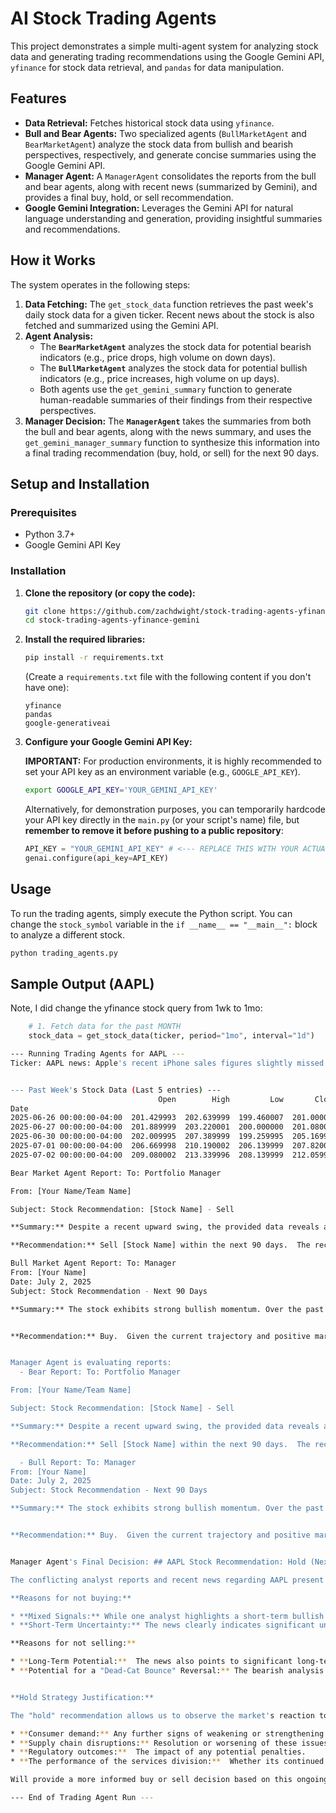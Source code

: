 # AI Stock Trading Agents

This project demonstrates a simple multi-agent system for analyzing stock data and generating trading recommendations using the Google Gemini API, `yfinance` for stock data retrieval, and `pandas` for data manipulation.

## Features

* **Data Retrieval:** Fetches historical stock data using `yfinance`.
* **Bull and Bear Agents:** Two specialized agents (`BullMarketAgent` and `BearMarketAgent`) analyze the stock data from bullish and bearish perspectives, respectively, and generate concise summaries using the Google Gemini API.
* **Manager Agent:** A `ManagerAgent` consolidates the reports from the bull and bear agents, along with recent news (summarized by Gemini), and provides a final buy, hold, or sell recommendation.
* **Google Gemini Integration:** Leverages the Gemini API for natural language understanding and generation, providing insightful summaries and recommendations.

## How it Works

The system operates in the following steps:

1.  **Data Fetching:** The `get_stock_data` function retrieves the past week's daily stock data for a given ticker. Recent news about the stock is also fetched and summarized using the Gemini API.
2.  **Agent Analysis:**
    * The **`BearMarketAgent`** analyzes the stock data for potential bearish indicators (e.g., price drops, high volume on down days).
    * The **`BullMarketAgent`** analyzes the stock data for potential bullish indicators (e.g., price increases, high volume on up days).
    * Both agents use the `get_gemini_summary` function to generate human-readable summaries of their findings from their respective perspectives.
3.  **Manager Decision:** The **`ManagerAgent`** takes the summaries from both the bull and bear agents, along with the news summary, and uses the `get_gemini_manager_summary` function to synthesize this information into a final trading recommendation (buy, hold, or sell) for the next 90 days.

## Setup and Installation

### Prerequisites

* Python 3.7+
* Google Gemini API Key

### Installation

1.  **Clone the repository (or copy the code):**
    ```bash
    git clone https://github.com/zachdwight/stock-trading-agents-yfinance-gemini.git
    cd stock-trading-agents-yfinance-gemini
    ```

2.  **Install the required libraries:**
    ```bash
    pip install -r requirements.txt
    ```
    (Create a `requirements.txt` file with the following content if you don't have one):
    ```
    yfinance
    pandas
    google-generativeai
    ```

3.  **Configure your Google Gemini API Key:**

    **IMPORTANT:** For production environments, it is highly recommended to set your API key as an environment variable (e.g., `GOOGLE_API_KEY`).

    ```bash
    export GOOGLE_API_KEY='YOUR_GEMINI_API_KEY'
    ```

    Alternatively, for demonstration purposes, you can temporarily hardcode your API key directly in the `main.py` (or your script's name) file, but **remember to remove it before pushing to a public repository**:

    ```python
    API_KEY = "YOUR_GEMINI_API_KEY" # <--- REPLACE THIS WITH YOUR ACTUAL API KEY
    genai.configure(api_key=API_KEY)
    ```

## Usage

To run the trading agents, simply execute the Python script. You can change the `stock_symbol` variable in the `if __name__ == "__main__":` block to analyze a different stock.

```bash
python trading_agents.py
```

## Sample Output (AAPL)

Note, I did change the yfinance stock query from 1wk to 1mo: 
```python
    # 1. Fetch data for the past MONTH
    stock_data = get_stock_data(ticker, period="1mo", interval="1d")
```

```bash
--- Running Trading Agents for AAPL ---
Ticker: AAPL news: Apple's recent iPhone sales figures slightly missed analyst expectations, raising concerns about weakening consumer demand in key markets.  This slowdown, coupled with increased production costs, could impact Apple's profitability in the coming quarters.  Supply chain disruptions in China continue to pose a significant risk to Apple's manufacturing and product availability.  The strong US dollar negatively affects international sales, further dampening revenue growth.  However, Apple's services division continues to show strong growth, offering a buffer against declining hardware sales.  Increased investment in artificial intelligence and augmented reality technologies signal long-term growth potential but require significant upfront capital expenditure.  Potential regulatory scrutiny over App Store practices could lead to significant financial penalties and market share losses.  Overall, the mixed signals create uncertainty about Apple's short-term stock performance, though its long-term prospects remain largely positive due to its robust ecosystem and brand loyalty.


--- Past Week's Stock Data (Last 5 entries) ---
                                 Open        High         Low       Close    Volume  Dividends  Stock Splits
Date                                                                                                        
2025-06-26 00:00:00-04:00  201.429993  202.639999  199.460007  201.000000  50799100        0.0           0.0
2025-06-27 00:00:00-04:00  201.889999  203.220001  200.000000  201.080002  73188600        0.0           0.0
2025-06-30 00:00:00-04:00  202.009995  207.389999  199.259995  205.169998  91912800        0.0           0.0
2025-07-01 00:00:00-04:00  206.669998  210.190002  206.139999  207.820007  78673300        0.0           0.0
2025-07-02 00:00:00-04:00  209.080002  213.339996  208.139999  212.059998  30544805        0.0           0.0

Bear Market Agent Report: To: Portfolio Manager

From: [Your Name/Team Name]

Subject: Stock Recommendation: [Stock Name] - Sell

**Summary:** Despite a recent upward swing, the provided data reveals a bearish trend for [Stock Name] over the past month.  Prices have fluctuated wildly, showing volatility, and the closing price is still lower than the initial highs observed within the period.  Increased volume during periods of decline signals selling pressure exceeding buying interest.

**Recommendation:** Sell [Stock Name] within the next 90 days.  The recent price increase may represent a temporary "dead-cat bounce," a short-lived rally in a downtrend, rather than a sustained recovery.  Continued volatility and the overall downward trajectory suggest further price depreciation is likely over the next three months.  This decision minimizes potential losses.

Bull Market Agent Report: To: Manager
From: [Your Name]
Date: July 2, 2025
Subject: Stock Recommendation - Next 90 Days

**Summary:** The stock exhibits strong bullish momentum. Over the past three weeks, it has demonstrated a consistent upward trend, overcoming temporary dips with increasing volume. The recent close at 212.06 represents a significant gain from the recent low of 195.07 and a robust close above the opening price of the week. This suggests strong buying pressure and a positive outlook.


**Recommendation:** Buy.  Given the current trajectory and positive market indicators within this short timeframe, I recommend initiating a buy position. The stock's recent performance and overall trend strongly suggest further gains within the next 90 days.  We should monitor the stock closely for any indications of a significant pullback, but at present the risk-reward ratio favors a bullish strategy.


Manager Agent is evaluating reports:
  - Bear Report: To: Portfolio Manager

From: [Your Name/Team Name]

Subject: Stock Recommendation: [Stock Name] - Sell

**Summary:** Despite a recent upward swing, the provided data reveals a bearish trend for [Stock Name] over the past month.  Prices have fluctuated wildly, showing volatility, and the closing price is still lower than the initial highs observed within the period.  Increased volume during periods of decline signals selling pressure exceeding buying interest.

**Recommendation:** Sell [Stock Name] within the next 90 days.  The recent price increase may represent a temporary "dead-cat bounce," a short-lived rally in a downtrend, rather than a sustained recovery.  Continued volatility and the overall downward trajectory suggest further price depreciation is likely over the next three months.  This decision minimizes potential losses.

  - Bull Report: To: Manager
From: [Your Name]
Date: July 2, 2025
Subject: Stock Recommendation - Next 90 Days

**Summary:** The stock exhibits strong bullish momentum. Over the past three weeks, it has demonstrated a consistent upward trend, overcoming temporary dips with increasing volume. The recent close at 212.06 represents a significant gain from the recent low of 195.07 and a robust close above the opening price of the week. This suggests strong buying pressure and a positive outlook.


**Recommendation:** Buy.  Given the current trajectory and positive market indicators within this short timeframe, I recommend initiating a buy position. The stock's recent performance and overall trend strongly suggest further gains within the next 90 days.  We should monitor the stock closely for any indications of a significant pullback, but at present the risk-reward ratio favors a bullish strategy.


Manager Agent's Final Decision: ## AAPL Stock Recommendation: Hold (Next 90 Days)

The conflicting analyst reports and recent news regarding AAPL present a complex picture, making a definitive buy or sell recommendation challenging within the next 90-day timeframe.  Therefore, a **hold** strategy is recommended.

**Reasons for not buying:**

* **Mixed Signals:** While one analyst highlights a short-term bullish trend, the other points to underlying bearish indicators and the possibility of a "dead-cat bounce". The recent news supports this cautious view.  Missed sales expectations, production cost increases, supply chain issues, currency headwinds, and regulatory risks all contribute to a less optimistic outlook than the purely bullish assessment suggests.
* **Short-Term Uncertainty:** The news clearly indicates significant uncertainty regarding AAPL's performance in the short-term. While the services division is strong, the weaknesses in hardware sales could outweigh this positive factor in the next 90 days.  Focusing on the immediate future, the risks outweigh the potential rewards for a buy recommendation.

**Reasons for not selling:**

* **Long-Term Potential:**  The news also points to significant long-term potential in AI and AR investments, as well as the continued strength of the services segment.  A sell decision at this point risks missing out on any potential rebound driven by these positive factors should the short-term headwinds abate.
* **Potential for a "Dead-Cat Bounce" Reversal:** The bearish analysis mentions the possibility that the recent upward swing is a temporary rally, meaning that a sell decision now might be premature.  It's possible that the positive momentum could continue, leading to gains.


**Hold Strategy Justification:**

The "hold" recommendation allows us to observe the market's reaction to the recent news and the unfolding of these competing short-term and long-term factors.  Monitoring the stock closely over the next 90 days, paying particular attention to:

* **Consumer demand:** Any further signs of weakening or strengthening in key markets.
* **Supply chain disruptions:** Resolution or worsening of these issues.
* **Regulatory outcomes:**  The impact of any potential penalties.
* **The performance of the services division:**  Whether its continued growth can offset challenges in the hardware sector.

Will provide a more informed buy or sell decision based on this ongoing assessment.  Regular review of these factors, alongside more detailed technical and fundamental analysis, is crucial before a future recommendation can be made.

--- End of Trading Agent Run ---
```
